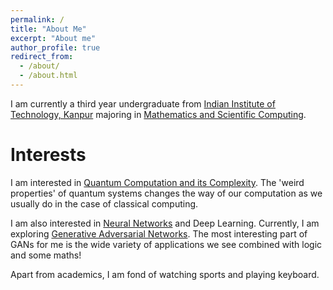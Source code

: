 ```yaml
---
permalink: /
title: "About Me"
excerpt: "About me"
author_profile: true
redirect_from: 
  - /about/
  - /about.html
---
```


I am currently a third year undergraduate from [Indian Institute of Technology, Kanpur](https://www.iitk.ac.in/) majoring in [Mathematics and Scientific Computing](https://www.iitk.ac.in/math/). 

Interests
======
I am interested in [Quantum Computation and its Complexity](https://en.wikipedia.org/wiki/Quantum_computing#:~:text=Quantum%20computing%20is%20a%20type,are%20known%20as%20quantum%20computers.). The 'weird properties' of quantum systems changes the way of our computation as we usually do in the case of classical computing. 

I am also interested in [Neural Networks](https://en.wikipedia.org/wiki/Artificial_neural_network) and Deep Learning. Currently, I am exploring [Generative Adversarial Networks](https://en.wikipedia.org/wiki/Generative_adversarial_network). The most interesting part of GANs for me is the wide variety of applications we see combined with logic and some maths!

Apart from academics, I am fond of watching sports and playing keyboard.

